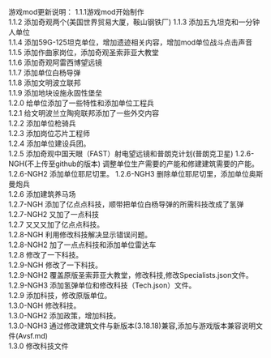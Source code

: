 游戏mod更新说明：
1.1.1游戏mod开始制作  
1.1.2 添加奇观两个(美国世界贸易大厦，鞍山钢铁厂)
1.1.3 添加五九坦克和一分钟人单位    
1.1.4 添加59G-125坦克单位，增加遗迹相关内容，增加mod单位战斗点击声音   
1.1.5 添加作曲家岗位，添加奇观圣索菲亚大教堂  
1.1.6 添加奇观阿雷西博望远镜  
1.1.7 添加单位白杨导弹   
1.1.8 添加文明波立联邦   
1.1.9 添加地块设施永固性堡垒  
1.2.0 给单位添加了一些特性和添加单位工程兵    
1.2.1 给文明波兰立陶宛联邦添加了一些外交内容  
1.2.2 添加单位枪骑兵    
1.2.3 添加岗位芯片工程师  
1.2.4 添加单位建设兵团。  
1.2.5 添加奇观中国天眼（FAST）射电望远镜和普朗克计划(普朗克卫星)
1.2.6-NGH(不上传至github的版本) 调整单位生产需要的产能和修建建筑需要的产能。 
1.2.6-NGH2 添加单位耶尼切里。 
1.2.6-NGH3 删除单位耶尼切里，添加单位奥斯曼炮兵  
1.2.6 添加建筑养马场  
1.2.7-NGH 添加了亿点点科技，顺带把单位白杨导弹的所需科技改成了氢弹  
1.2.7-NGH2 又加了一点科技   
1.2.7 又又又加了亿点点科技。  
1.2.8-NGH 利用修改科技解决显示错误问题。  
1.2.8-NGH2 加了一点点科技和添加单位雷达车   
1.2.8 修改了一下科技。  
1.2.9-NGH 修改了一下科技。  
1.2.9-NGH2 覆盖原版圣索菲亚大教堂，修改科技,修改Specialists.json文件。  
1.2.9-NGH3 添加氢弹单位和修改科技（Tech.json）文件。  
1.2.9 添加科技，修改原版单位。  
1.3.0-NGH 修改科技。  
1.3.0-NGH2 添加政策，增加科技。  
1.3.0-NGH3 通过修改建筑文件与新版本(3.18.18)兼容,添加与游戏版本兼容说明文件(Avsf.md)  
1.3.0 修改科技文件  